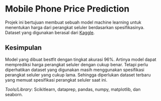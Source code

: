 # Mobile Phone Price Prediction

Projek ini bertujuan membuat sebuah model machine learning untuk menentukan harga dari perangkat seluler berdasarkan spesifikasinya. Dataset yang digunakan berasal dari [Kaggle](https://www.kaggle.com/datasets/iabhishekofficial/mobile-price-classification?select=train.csv).

## Kesimpulan

Model yang dibuat bestfit dengan tingkat akurasi 96%. Artinya model dapat memprediksi harga perangkat seluler dengan cukup benar. Tetapi perlu diperhatikan dataset yang digunakan masih menggunakan spesifikasi perangkat seluler yang cukup lama. Sehingga diperlukan dataset terbaru yang memuat spesifikasi perangkat seluler saat ini.

_Tools/Library_: Scikitlearn, dataprep, pandas, numpy, matplotlib, dan seaborn.
